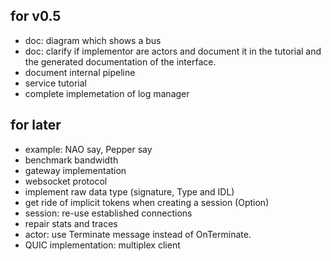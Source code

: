 for v0.5
--------

- doc: diagram which shows a bus
- doc: clarify if implementor are actors and document it in the tutorial
  and the generated documentation of the interface.
- document internal pipeline
- service tutorial
- complete implemetation of log manager

for later
---------

- example: NAO say, Pepper say
- benchmark bandwidth
- gateway implementation
- websocket protocol
- implement raw data type (signature, Type and IDL)
- get ride of implicit tokens when creating a session (Option)
- session: re-use established connections
- repair stats and traces
- actor: use Terminate message instead of OnTerminate.
- QUIC implementation: multiplex client
